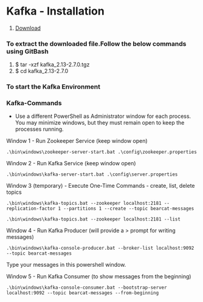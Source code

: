 # Kafka - Installation

1. [Download](https://apache.claz.org/kafka/2.7.0/kafka_2.13-2.7.0.tgz)
### To extract the downloaded file.Follow the below commands using GitBash
1. $ tar -xzf kafka_2.13-2.7.0.tgz
1. $ cd kafka_2.13-2.7.0

### To start the Kafka Environment
### Kafka-Commands

- Use a different PowerShell as Administrator window for each process.  You may minimize windows, but they must remain  open to keep the processes running.

Window 1 - Run Zookeeper Service  (keep window open)
```
.\bin\windows\zookeeper-server-start.bat .\config\zookeeper.properties
```
Window 2 - Run Kafka Service (keep window open)
```
.\bin\windows\kafka-server-start.bat .\config\server.properties
```
Window 3 (temporary) - Execute One-Time Commands - create, list, delete topics 
```
.\bin\windows\kafka-topics.bat --zookeeper localhost:2181 --replication-factor 1 --partitions 1 --create --topic bearcat-messages

.\bin\windows\kafka-topics.bat --zookeeper localhost:2181 --list
```
Window 4 - Run Kafka Producer (will provide a > prompt for writing messages)
```
.\bin\windows\kafka-console-producer.bat --broker-list localhost:9092 --topic bearcat-messages
```
Type your messages in this powershell window.

Window 5 - Run Kafka Consumer (to show messages from the beginning)
```
.\bin\windows\kafka-console-consumer.bat --bootstrap-server localhost:9092 --topic bearcat-messages --from-beginning
```
